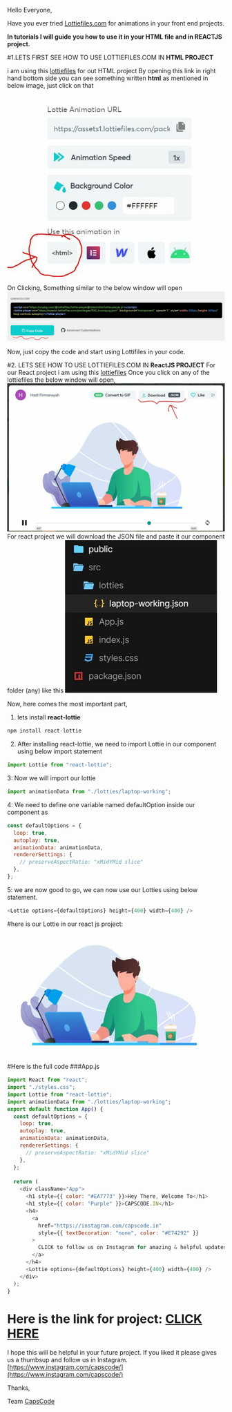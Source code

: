 Hello Everyone,

Have you ever tried [Lottiefiles.com](https://lottiefiles.com/) for animations in your front end projects.

**In tutorials I will guide you how to use it in your HTML file and in REACTJS project.**

#1.LETS FIRST SEE HOW TO USE LOTTIEFILES.COM IN **HTML PROJECT**

i am using this [lottiefiles](https://lottiefiles.com/43173-web-development) for out HTML project
By opening this link in right hand bottom side you can see something written **html** as mentioned in below image, just click on that
![Alt Text](https://raw.githubusercontent.com/CapsCode-Website/blogfiles/master/general/how-to-use-lottiefiles/1.jpg?raw=true)

On Clicking, Something similar to the below window will open
![Alt Text](https://raw.githubusercontent.com/CapsCode-Website/blogfiles/master/general/how-to-use-lottiefiles/2.jpg?raw=true)

Now, just copy the code and start using Lottifiles in your code.

#2. LETS SEE HOW TO USE LOTTIEFILES.COM IN **ReactJS PROJECT**
For our React project i am using this [lottiefiles](https://lottiefiles.com/43885-laptop-working)
Once you click on any of the lottiefiles the below window will open,  
![Alt Text](https://raw.githubusercontent.com/CapsCode-Website/blogfiles/master/general/how-to-use-lottiefiles/3.jpg?raw=true)
For react project we will download the JSON file and paste it our component folder (any) like this
![Alt Text](https://raw.githubusercontent.com/CapsCode-Website/blogfiles/master/general/how-to-use-lottiefiles/4.jpg?raw=true)

Now, here comes the most important part,

1. lets install **react-lottie**

```js
npm install react-lottie
```

2. After installing react-lottie, we need to import Lottie in our component using below import statement

```js
import Lottie from "react-lottie";
```

3: Now we will import our lottie

```js
import animationData from "./lotties/laptop-working";
```

4: We need to define one variable named defaultOption inside our component as

```js
const defaultOptions = {
  loop: true,
  autoplay: true,
  animationData: animationData,
  rendererSettings: {
    // preserveAspectRatio: "xMidYMid slice"
  },
};
```

5: we are now good to go, we can now use our Lotties using below statement.

```js
<Lottie options={defaultOptions} height={400} width={400} />
```

#here is our Lottie in our react js project:
![Alt Text](https://raw.githubusercontent.com/CapsCode-Website/blogfiles/master/general/how-to-use-lottiefiles/5.jpg?raw=true)

#Here is the full code
###App.js

```js
import React from "react";
import "./styles.css";
import Lottie from "react-lottie";
import animationData from "./lotties/laptop-working";
export default function App() {
  const defaultOptions = {
    loop: true,
    autoplay: true,
    animationData: animationData,
    rendererSettings: {
      // preserveAspectRatio: "xMidYMid slice"
    },
  };

  return (
    <div className="App">
      <h1 style={{ color: "#EA7773" }}>Hey There, Welcome To</h1>
      <h1 style={{ color: "Purple" }}>CAPSCODE.IN</h1>
      <h4>
        <a
          href="https://instagram.com/capscode.in"
          style={{ textDecoration: "none", color: "#E74292" }}
        >
          CLICK to follow us on Instagram for amazing & helpful updates EVERYDAY
        </a>
      </h4>
      <Lottie options={defaultOptions} height={400} width={400} />
    </div>
  );
}
```

# Here is the link for project: [CLICK HERE](https://codesandbox.io/s/lottieinreactjs-vdxn1)

I hope this will be helpful in your future project.
If you liked it please gives us a thumbsup and follow us in Instagram.
[https://www.instagram.com/capscode/](https://www.instagram.com/capscode/)

Thanks,

Team [CapsCode](https://www.capscode.in)
